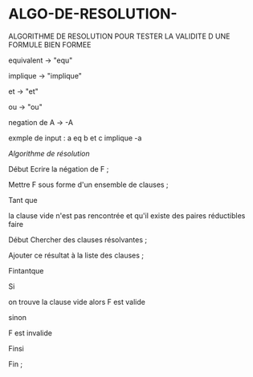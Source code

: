 # ALGO-DE-RESOLUTION-
ALGORITHME DE RESOLUTION POUR TESTER LA VALIDITE D UNE FORMULE BIEN FORMEE


equivalent -> "equ"

implique -> "implique"

et -> "et"

ou  -> "ou"

negation de A -> -A

exmple de input : a eq b et c implique -a

*Algorithme de résolution*

Début
Ecrire la négation de F ;

Mettre F sous forme d'un ensemble de clauses ;

Tant que

la clause vide n'est pas rencontrée et qu'il
existe des paires réductibles faire

Début
Chercher des clauses résolvantes ;

Ajouter ce résultat à la liste des clauses ;

Fintantque

Si

on trouve la clause vide alors F est valide

sinon

F est invalide

Finsi

Fin ;

